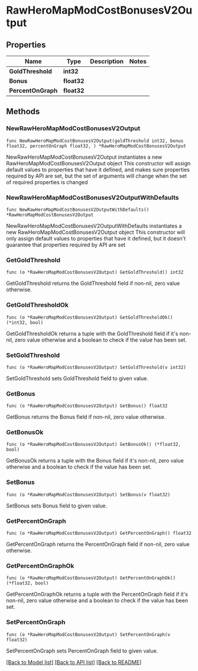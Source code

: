 # RawHeroMapModCostBonusesV2Output

## Properties

Name | Type | Description | Notes
------------ | ------------- | ------------- | -------------
**GoldThreshold** | **int32** |  | 
**Bonus** | **float32** |  | 
**PercentOnGraph** | **float32** |  | 

## Methods

### NewRawHeroMapModCostBonusesV2Output

`func NewRawHeroMapModCostBonusesV2Output(goldThreshold int32, bonus float32, percentOnGraph float32, ) *RawHeroMapModCostBonusesV2Output`

NewRawHeroMapModCostBonusesV2Output instantiates a new RawHeroMapModCostBonusesV2Output object
This constructor will assign default values to properties that have it defined,
and makes sure properties required by API are set, but the set of arguments
will change when the set of required properties is changed

### NewRawHeroMapModCostBonusesV2OutputWithDefaults

`func NewRawHeroMapModCostBonusesV2OutputWithDefaults() *RawHeroMapModCostBonusesV2Output`

NewRawHeroMapModCostBonusesV2OutputWithDefaults instantiates a new RawHeroMapModCostBonusesV2Output object
This constructor will only assign default values to properties that have it defined,
but it doesn't guarantee that properties required by API are set

### GetGoldThreshold

`func (o *RawHeroMapModCostBonusesV2Output) GetGoldThreshold() int32`

GetGoldThreshold returns the GoldThreshold field if non-nil, zero value otherwise.

### GetGoldThresholdOk

`func (o *RawHeroMapModCostBonusesV2Output) GetGoldThresholdOk() (*int32, bool)`

GetGoldThresholdOk returns a tuple with the GoldThreshold field if it's non-nil, zero value otherwise
and a boolean to check if the value has been set.

### SetGoldThreshold

`func (o *RawHeroMapModCostBonusesV2Output) SetGoldThreshold(v int32)`

SetGoldThreshold sets GoldThreshold field to given value.


### GetBonus

`func (o *RawHeroMapModCostBonusesV2Output) GetBonus() float32`

GetBonus returns the Bonus field if non-nil, zero value otherwise.

### GetBonusOk

`func (o *RawHeroMapModCostBonusesV2Output) GetBonusOk() (*float32, bool)`

GetBonusOk returns a tuple with the Bonus field if it's non-nil, zero value otherwise
and a boolean to check if the value has been set.

### SetBonus

`func (o *RawHeroMapModCostBonusesV2Output) SetBonus(v float32)`

SetBonus sets Bonus field to given value.


### GetPercentOnGraph

`func (o *RawHeroMapModCostBonusesV2Output) GetPercentOnGraph() float32`

GetPercentOnGraph returns the PercentOnGraph field if non-nil, zero value otherwise.

### GetPercentOnGraphOk

`func (o *RawHeroMapModCostBonusesV2Output) GetPercentOnGraphOk() (*float32, bool)`

GetPercentOnGraphOk returns a tuple with the PercentOnGraph field if it's non-nil, zero value otherwise
and a boolean to check if the value has been set.

### SetPercentOnGraph

`func (o *RawHeroMapModCostBonusesV2Output) SetPercentOnGraph(v float32)`

SetPercentOnGraph sets PercentOnGraph field to given value.



[[Back to Model list]](../README.md#documentation-for-models) [[Back to API list]](../README.md#documentation-for-api-endpoints) [[Back to README]](../README.md)


